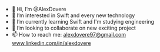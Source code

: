 - 👋 Hi, I’m @AlexDovere
- 👀 I’m interested in Swift and every new technology
- 🌱 I’m currently learning Swift and I'm studying engineering 
- 💞️ I’m looking to collaborate on new exciting project 
- 📫 How to reach me: 
alexdovere97@gmail.com
www.linkedin.com/in/alexdovere
<!---
AlexDovere/AlexDovere is a ✨ special ✨ repository because its `README.md` (this file) appears on your GitHub profile.
You can click the Preview link to take a look at your changes.
--->
